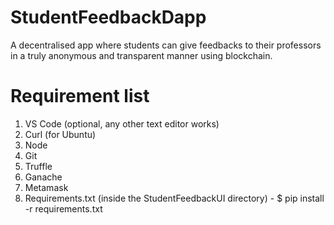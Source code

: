 # StudentFeedbackDapp
A decentralised app where students can give feedbacks to their professors in a truly  anonymous and transparent manner using blockchain.

# Requirement list
1. VS Code (optional, any other text editor works)
2. Curl (for Ubuntu)
3. Node
4. Git
5. Truffle
6. Ganache
7. Metamask 
8. Requirements.txt (inside the StudentFeedbackUI directory) - $ pip install -r requirements.txt


